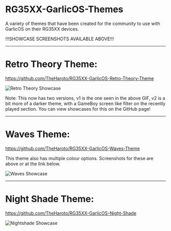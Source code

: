 # RG35XX-GarlicOS-Themes

A variety of themes that have been created for the community to use with GarlicOS on their RG35XX devices.

!!!SHOWCASE SCREENSHOTS AVAILABLE ABOVE!!!
**************************************************

# Retro Theory Theme:  
https://github.com/TheHaroto/RG35XX-GarlicOS-Retro-Theory-Theme

![Retro Theory Showcase](https://user-images.githubusercontent.com/131164472/233557159-9ee8feb2-3685-4b12-a5ae-49fcb5ef00f5.gif)

Note: This now has two versions, v1 is the one seen in the above GIF, v2 is a bit more of a darker theme, with a GameBoy screen like filter on the recently played section. You can view showcases for this on the GitHub page!

**************************************************

# Waves Theme: 
https://github.com/TheHaroto/RG35XX-GarlicOS-Waves-Theme

This theme also has multiple colour options. Screenshots for these are above or at the link below.

![Waves Showcase](https://user-images.githubusercontent.com/131164472/233558977-7e8bd675-4e39-48f1-a9d2-0f8cd1e6d859.gif)


**************************************************

# Night Shade Theme: 

https://github.com/TheHaroto/RG35XX-GarlicOS-Night-Shade

![Nightshade Showcase](https://user-images.githubusercontent.com/131164472/233910807-8b269adc-b907-44ce-b42a-e6c40ed0d549.gif)
